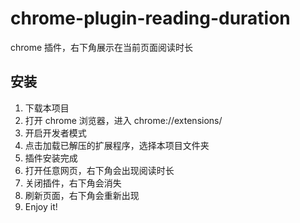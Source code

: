 # chrome-plugin-reading-duration

chrome 插件，右下角展示在当前页面阅读时长

## 安装

1. 下载本项目
2. 打开 chrome 浏览器，进入 chrome://extensions/
3. 开启开发者模式
4. 点击加载已解压的扩展程序，选择本项目文件夹
5. 插件安装完成
6. 打开任意网页，右下角会出现阅读时长
7. 关闭插件，右下角会消失
8. 刷新页面，右下角会重新出现
9. Enjoy it!
